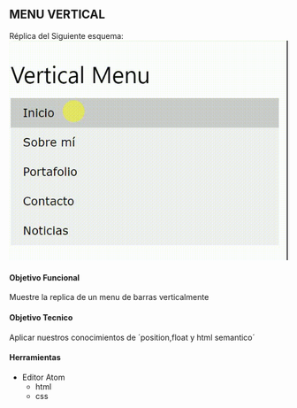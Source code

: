## MENU VERTICAL

Réplica del Siguiente esquema:
!["menu vertical"](assets/img/menu-vertical.gif)

#### Objetivo Funcional
Muestre la replica de un menu de barras verticalmente

#### Objetivo Tecnico
Aplicar nuestros conocimientos de ´position,float y html semantico´

#### Herramientas

+ Editor Atom
    + html
    + css

